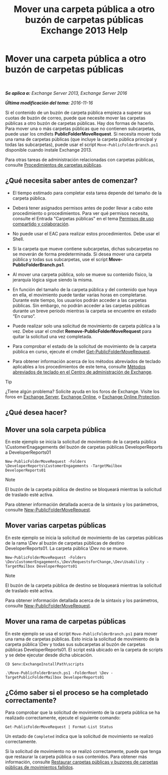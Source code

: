 ﻿---
title: 'Mover una carpeta pública a otro buzón de carpetas públicas Exchange 2013 Help'
TOCTitle: Mover una carpeta pública a otro buzón de carpetas públicas
ms:assetid: b8744934-a3cb-443e-acce-a9a6ca5d88f6
ms:mtpsurl: https://technet.microsoft.com/es-es/library/JJ906435(v=EXCHG.150)
ms:contentKeyID: 51406537
ms.date: 04/23/2018
mtps_version: v=EXCHG.150
ms.translationtype: HT
---

# Mover una carpeta pública a otro buzón de carpetas públicas

 

_**Se aplica a:** Exchange Server 2013, Exchange Server 2016_

_**Última modificación del tema:** 2016-11-16_

Si el contenido de un buzón de carpeta pública empieza a superar sus cuotas de buzón de correo, puede que necesite mover las carpetas públicas a otro buzón de carpetas públicas. Hay dos formas de hacerlo. Para mover una o más carpetas públicas que no contienen subcarpetas, puede usar los cmdlets **PublicFolderMoveRequest**. Si necesita mover toda una rama de carpetas públicas (que incluye la carpeta pública principal y todas las subcarpetas), puede usar el script `Move-PublicFolderBranch.ps1` disponible cuando instale Exchange 2013.

Para otras tareas de administración relacionadas con carpetas públicas, consulte [Procedimientos de carpetas públicas](public-folder-procedures-exchange-2013-help.md).

## ¿Qué necesita saber antes de comenzar?

  - El tiempo estimado para completar esta tarea depende del tamaño de la carpeta pública.

  - Deberá tener asignados permisos antes de poder llevar a cabo este procedimiento o procedimientos. Para ver qué permisos necesita, consulte el Entrada "Carpetas públicas" en el tema [Permisos de uso compartido y colaboración](sharing-and-collaboration-permissions-exchange-2013-help.md).

  - No puede usar el EAC para realizar estos procedimientos. Debe usar el Shell.

  - Si la carpeta que mueve contiene subcarpetas, dichas subcarpetas no se moverán de forma predeterminada. Si desea mover una carpeta pública y todas sus subcarpetas, use el script **Move-PublicFolderBranch.ps1**.

  - Al mover una carpeta pública, solo se mueve su contenido físico, la jerarquía lógica sigue siendo la misma.

  - En función del tamaño de la carpeta pública y del contenido que haya en ella, el movimiento puede tardar varias horas en completarse. Durante este tiempo, los usuarios podrán acceder a las carpetas públicas. Sin embargo, no podrán acceder a las carpetas públicas durante un breve período mientras la carpeta se encuentre en estado “En curso”.

  - Puede realizar solo una solicitud de movimiento de carpeta pública a la vez. Debe usar el cmdlet **Remove-PublicFolderMoveRequest** para quitar la solicitud una vez completada.

  - Para comprobar el estado de la solicitud de movimiento de la carpeta pública en curso, ejecute el cmdlet [Get-PublicFolderMoveRequest](https://technet.microsoft.com/es-es/library/jj878076\(v=exchg.150\)).

  - Para obtener información acerca de los métodos abreviados de teclado aplicables a los procedimientos de este tema, consulte [Métodos abreviados de teclado en el Centro de administración de Exchange](keyboard-shortcuts-in-the-exchange-admin-center-exchange-online-protection-help.md).


> [!TIP]
> ¿Tiene algún problema? Solicite ayuda en los foros de Exchange. Visite los foros en <A href="https://go.microsoft.com/fwlink/p/?linkid=60612">Exchange Server</A>, <A href="https://go.microsoft.com/fwlink/p/?linkid=267542">Exchange Online</A>, o <A href="https://go.microsoft.com/fwlink/p/?linkid=285351">Exchange Online Protection</A>.



## ¿Qué desea hacer?

## Mover una sola carpeta pública

En este ejemplo se inicia la solicitud de movimiento de la carpeta pública \\CustomerEnagagements del buzón de carpetas públicas DeveloperReports a DeveloperReports01

    New-PublicFolderMoveRequest -Folders \DeveloperReports\CustomerEngagements -TargetMailbox DeveloperReports01


> [!NOTE]
> El buzón de la carpeta pública de destino se bloqueará mientras la solicitud de traslado esté activa.



Para obtener información detallada acerca de la sintaxis y los parámetros, consulte [New-PublicFolderMoveRequest](https://technet.microsoft.com/es-es/library/jj878081\(v=exchg.150\)).

## Mover varias carpetas públicas

En este ejemplo se inicia la solicitud de movimiento de las carpetas públicas de la rama \\Dev al buzón de carpetas públicas de destino DeveloperReports01. La carpeta pública \\Dev no se mueve.

    New-PublicFolderMoveRequest -Folders \Dev\CustomerEngagements,\Dev\RequestsforChange,\Dev\Usability -TargetMailbox DeveloperReports01


> [!NOTE]
> El buzón de la carpeta pública de destino se bloqueará mientras la solicitud de traslado esté activa.



Para obtener información detallada acerca de la sintaxis y los parámetros, consulte [New-PublicFolderMoveRequest](https://technet.microsoft.com/es-es/library/jj878081\(v=exchg.150\)).

## Mover una rama de carpetas públicas

En este ejemplo se usa el script `Move-PublicFolderBranch.ps1` para mover una rama de carpetas públicas. Esto inicia la solicitud de movimiento de la carpeta pública \\Dev y todas sus subcarpetas al buzón de carpetas públicas DeveloperReports01. El script está ubicado en la carpeta de scripts y se debe ejecutar desde dicha ubicación.

    CD $env:ExchangeInstallPath\scripts
    
    .\Move-PublicFolderBranch.ps1 -FolderRoot \Dev -TargetPublicFolderMailbox DeveloperReports01

## ¿Cómo saber si el proceso se ha completado correctamente?

Para comprobar que la solicitud de movimiento de la carpeta pública se ha realizado correctamente, ejecute el siguiente comando:

    Get-PublicFolderMoveRequest | Format-List Status

Un estado de `Completed` indica que la solicitud de movimiento se realizó correctamente.

Si la solicitud de movimiento no se realizó correctamente, puede que tenga que restaurar la carpeta pública o sus contenidos. Para obtener más información, consulte [Restaurar carpetas públicas y buzones de carpetas públicas de movimientos fallidos](restore-public-folders-and-public-folder-mailboxes-from-failed-moves-exchange-2013-help.md).

